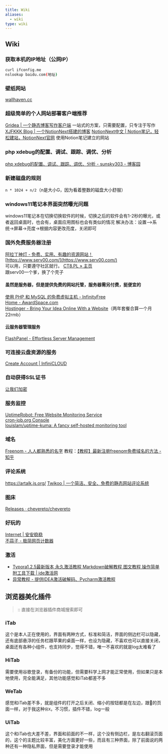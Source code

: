 ```yaml
---
title: Wiki
aliases:
  - wiki
type: wiki
---
```

## Wiki
### 获取本机的IP地址（公网IP）
```bash
curl ifconfig.me
nslookup baidu.com(地址)
```
### 壁纸网站
[wallhaven.cc](https://wallhaven.cc/)
### 超级简单的个人网站部署客户端推荐
[Gridea | 一个静态博客写作客户端](https://open.gridea.dev/)
一站式的方案，只需要配置，只专注于写作
[XJFKKK Blog | 一个NotionNext搭建的博客](https://blog.xjfkkk.top/?theme=landing)
[NotionNext中文 | Notion笔记，轻松建站，NotionNext官网](https://www.tangly1024.com/)
使用Notion笔记建立的网站
### php xdebug的配置、调试、跟踪、调优、分析
[php xdebug的配置、调试、跟踪、调优、分析 - sunsky303 - 博客园](https://www.cnblogs.com/sunsky303/p/11556013.html)
### 新建磁盘的规则
`n * 1024 + n/2`（n是大小G，因为看着整数的磁盘大小舒服）
### windows11笔记本界面突然曝光问题
windows11笔记本在切换切换软件的时候，切换之后的软件会有1-2秒的曝光，或者返回桌面时，也会有，桌面应用图标也会有类似的情况
解决办法：设置-->系统->屏幕->亮度->根据内容更改亮度，关闭即可
### 国外免费服务器注册
[阿拉丁神灯 - 免费、实用、有趣的资源网站！](https://www.aldsd.com/)  
[https://www.serv00.com/](https://www.serv00.com/)  
可以用，只要遵守社区就行。
[CT8.PL » 主页](https://www.ct8.pl/)   
跟serv00一个爹，换了个壳子
#### 虽然是服务器，但是提供免费的网站托管，服务器需另付费，挺便宜的
[使用 PHP 和 MySQL 的免费虚拟主机 - InfinityFree](https://www.infinityfree.com/)  
[Home - AwardSpace.com](https://www.awardspace.com/)  
[Hostinger - Bring Your Idea Online With a Website](https://www.hostinger.com/)（两年套餐合算一个月22rmb）
#### 云服务器管理服务
[FlashPanel - Effortless Server Management](https://flashpanel.io/)   
### 可连接云盘资源的服务
[Create Account | InfiniCLOUD](https://account.teracloud.jp/RegistForm.php/index/)  
### 自动获得SSL证书
[让我们加密](https://letsencrypt.org/)
### 服务监控
[UptimeRobot: Free Website Monitoring Service](https://uptimerobot.com/)  
[cron-job.org Console](https://console.cron-job.org/login)  
[louislam/uptime-kuma: A fancy self-hosted monitoring tool](https://github.com/louislam/uptime-kuma)  
### 域名
[Freenom - 人人都熟悉的名字](https://www.freenom.com/zh/index.html?lang=zh)
教程：[【教程】最新注册freenom免费域名的方法 - 知乎](https://zhuanlan.zhihu.com/p/115535965)
### 评论系统
https://artalk.js.org/
[Twikoo | 一个简洁、安全、免费的静态网站评论系统](https://twikoo.js.org/)
### 图床
[Releases · chevereto/chevereto](https://github.com/chevereto/chevereto)
### 好玩的
[Internet | 安安稳稳](https://anwen-anyi.github.io/collect/web.html)  
[不蒜子 - 极简网页计数器](https://busuanzi.ibruce.info/)
### 激活
- [Typora1.2.5最新版本 永久激活教程 Markdown破解教程 图文教程 操作简单 附工具下载 | ide激活网](https://blog.idejihuo.com/other-tools/typora-1-2-5-activate-the-tutorial.html)
- [异常教程 - 提供IDEA激活破解码、Pycharm激活教程](https://www.exception.site/)
## 浏览器美化插件
>:: 直接在浏览器插件商城搜索即可
### iTab
这个是本人正在使用的，界面有两种方式，标准和简洁，界面的侧边栏可以隐藏，还有底部悬浮的任务栏跟苹果的桌面一样，也设为隐藏，不喜欢也可以直接关闭，桌面还有各种小组件，也支持同步，觉得不错，唯一不喜欢的就是log太难看了
### HiTab
需要使用谷歌登录，有备份的功能，但需要科学上网才能正常使用，但如果只是本地使用，完全能满足，其他功能感觉和iTab都差不多
### WeTab
感觉和iTab差不多，就是组件的打开之后关闭、缩小的按钮都是在左边，跟🍎的页面一样，对于我这种`穷X`，不习惯，插件不错，log一般
### UiTab
这个和iTab也大差不差，界面和前面的不一样，这个没有侧边栏，是左右翻滚页面的，这个的主题比较丰富，美化方面更好一些，而且有三种界面，除了前面说的两种还有一种隐私界面，但是需要登录才能使用